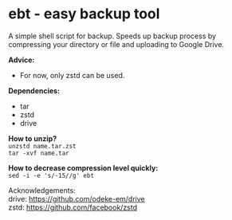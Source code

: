 # ebt - easy backup tool
A simple shell script for backup. Speeds up backup process by compressing your directory or file and uploading to Google Drive. </br>

**Advice:**
- For now, only zstd can be used.

**Dependencies:**
- tar
- zstd
- drive

**How to unzip?** </br>
```unzstd name.tar.zst``` </br>
```tar -xvf name.tar``` 

**How to decrease compression level quickly:** </br>
```sed -i -e 's/-15//g' ebt```

Acknowledgements: <br>
drive: https://github.com/odeke-em/drive </br>
zstd: https://github.com/facebook/zstd
